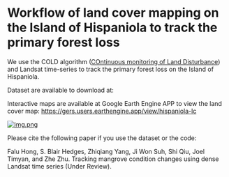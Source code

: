 # Workflow of land cover mapping on the Island of Hispaniola to track the primary forest loss
We use the COLD algorithm ([COntinuous monitoring of Land Disturbance](https://www.sciencedirect.com/science/article/pii/S0034425719301002)) and Landsat time-series to track the primary forest loss on the Island of Hispaniola. 

Dataset are available to download at: 

Interactive maps are available at Google Earth Engine APP to view the land cover map: https://gers.users.earthengine.app/view/hispaniola-lc

[![img.png](image/GEE_ui.png)](https://gers.users.earthengine.app/view/hispaniola-lc)

Please cite the following paper if you use the dataset or the code:

Falu Hong, S. Blair Hedges, Zhiqiang Yang, Ji Won Suh, Shi Qiu, Joel Timyan, and Zhe Zhu. Tracking mangrove condition changes using dense Landsat time series (Under Review).
